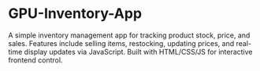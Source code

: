 # GPU-Inventory-App
A simple inventory management app for tracking product stock, price, and sales. Features include selling items, restocking, updating prices, and real-time display updates via JavaScript. Built with HTML/CSS/JS for interactive frontend control.
